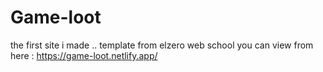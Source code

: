 # Game-loot
the first site i made .. template from elzero web school 
you can view from here : https://game-loot.netlify.app/
